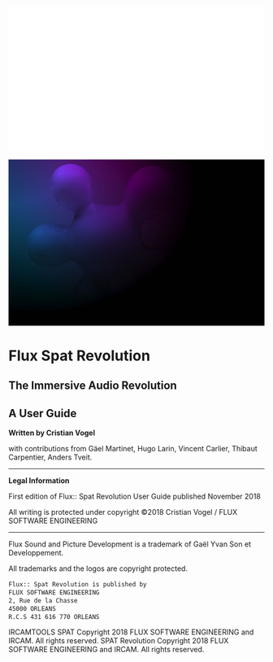 ![](/include/LOGO_SPAT-White.png)

![](/include/SpatRevolution_UserGuide_-002.jpg)

# Flux Spat Revolution

## The Immersive Audio Revolution

## A User Guide

**Written by Cristian Vogel**

with contributions from
Gäel Martinet, Hugo Larin, Vincent Carlier, Thibaut Carpentier, Anders Tveit.

---

**Legal Information**

First edition of Flux:: Spat Revolution User Guide published November 2018

All writing is protected under copyright ©2018 Cristian Vogel / FLUX SOFTWARE ENGINEERING

---
Flux Sound and Picture Development is a trademark of Gaël Yvan Son et Developpement.

All trademarks and the logos are copyright protected.

```
Flux:: Spat Revolution is published by
FLUX SOFTWARE ENGINEERING
2, Rue de la Chasse
45000 ORLEANS
R.C.S 431 616 770 ORLEANS
```

IRCAMTOOLS SPAT Copyright 2018 FLUX SOFTWARE ENGINEERING and IRCAM. All rights reserved.
SPAT Revolution Copyright 2018 FLUX SOFTWARE ENGINEERING and IRCAM. All rights reserved.
